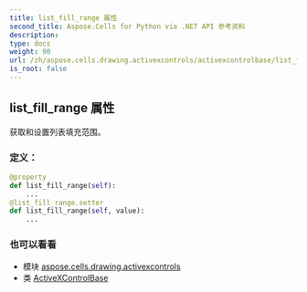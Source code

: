 ```yaml
---
title: list_fill_range 属性
second_title: Aspose.Cells for Python via .NET API 参考资料
description:
type: docs
weight: 90
url: /zh/aspose.cells.drawing.activexcontrols/activexcontrolbase/list_fill_range/
is_root: false
---
```

## list_fill_range 属性

获取和设置列表填充范围。
### 定义：
```python
@property
def list_fill_range(self):
    ...
@list_fill_range.setter
def list_fill_range(self, value):
    ...
```

### 也可以看看
* 模块 [aspose.cells.drawing.activexcontrols](../../)
* 类 [ActiveXControlBase](/cells/python-net/zh/aspose.cells.drawing.activexcontrols/activexcontrolbase)
